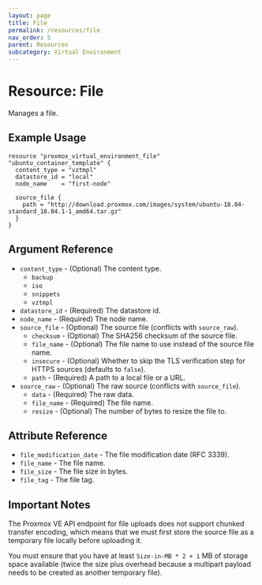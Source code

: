 ```yaml
---
layout: page
title: File
permalink: /resources/file
nav_order: 5
parent: Resources
subcategory: Virtual Environment
---
```


# Resource: File

Manages a file.

## Example Usage

```
resource "proxmox_virtual_environment_file" "ubuntu_container_template" {
  content_type = "vztmpl"
  datastore_id = "local"
  node_name    = "first-node"

  source_file {
    path = "http://download.proxmox.com/images/system/ubuntu-18.04-standard_18.04.1-1_amd64.tar.gz"
  }
}
```

## Argument Reference

* `content_type` - (Optional) The content type.
    * `backup`
    * `iso`
    * `snippets`
    * `vztmpl`
* `datastore_id` - (Required) The datastore id.
* `node_name` - (Required) The node name.
* `source_file` - (Optional) The source file (conflicts with `source_raw`).
    * `checksum` - (Optional) The SHA256 checksum of the source file.
    * `file_name` - (Optional) The file name to use instead of the source file name.
    * `insecure` - (Optional) Whether to skip the TLS verification step for HTTPS sources (defaults to `false`).
    * `path` - (Required) A path to a local file or a URL.
* `source_raw` - (Optional) The raw source (conflicts with `source_file`).
    * `data` - (Required) The raw data.
    * `file_name` - (Required) The file name.
    * `resize` - (Optional) The number of bytes to resize the file to.

## Attribute Reference

* `file_modification_date` - The file modification date (RFC 3339).
* `file_name` - The file name.
* `file_size` - The file size in bytes.
* `file_tag` - The file tag.

## Important Notes

The Proxmox VE API endpoint for file uploads does not support chunked transfer encoding, which means that we must first store the source file as a temporary file locally before uploading it.

You must ensure that you have at least `Size-in-MB * 2 + 1` MB of storage space available (twice the size plus overhead because a multipart payload needs to be created as another temporary file).

